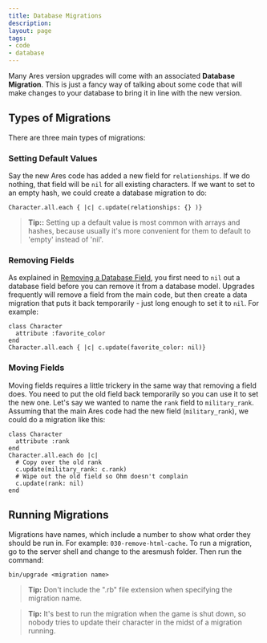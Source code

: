 ```yaml
---
title: Database Migrations
description:
layout: page
tags: 
- code
- database
---
```


Many Ares version upgrades will come with an associated **Database Migration**.   This is just a fancy way of talking about some code that will make changes to your database to bring it in line with the new version.

## Types of Migrations

There are three main types of migrations:

### Setting Default Values

Say the new Ares code has added a new field for `relationships`.  If we do nothing, that field will be `nil` for all existing characters.  If we want to set to an empty hash, we could create a database migration to do:

    Character.all.each { |c| c.update(relationships: {} )}

> **Tip::** Setting up a default value is most common with arrays and hashes, because usually it's more convenient for them to default to 'empty' instead of 'nil'.

### Removing Fields

As explained in [Removing a Database Field](/tutorials/code/remove-field), you first need to `nil` out a database field before you can remove it from a database model.  Upgrades frequently will remove a field from the main code, but then create a data migration that puts it back temporarily - just long enough to set it to `nil`.  For example:

    class Character
      attribute :favorite_color
    end
    Character.all.each { |c| c.update(favorite_color: nil)}

### Moving Fields

Moving fields requires a little trickery in the same way that removing a field does.  You need to put the old field back temporarily so you can use it to set the new one.   Let's say we wanted to name the `rank` field to `military_rank`.   Assuming that the main Ares code had the new field (`military_rank`), we could do a migration like this:

    class Character
      attribute :rank
    end
    Character.all.each do |c|
      # Copy over the old rank
      c.update(military_rank: c.rank)
      # Wipe out the old field so Ohm doesn't complain
      c.update(rank: nil)
    end


## Running Migrations

Migrations have names, which include a number to show what order they should be run in.  For example:  `030-remove-html-cache`.   To run a migration, go to the server shell and change to the aresmush folder.  Then run the command:

    bin/upgrade <migration name>

> <i class="fa fa-info-circle"></i> **Tip:** Don't include the ".rb" file extension when specifying the migration name.

> <i class="fa fa-info-circle"></i> **Tip:** It's best to run the migration when the game is shut down, so nobody tries to update their character in the midst of a migration running.